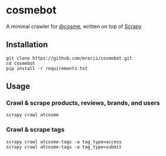 # cosmebot

A minimal crawler for [@cosme](http://www.cosme.net/), written on top of [Scrapy](http://scrapy.org/)

## Installation

```
git clone https://github.com/mrorii/cosmebot.git
cd cosmebot
pip install -r requirements.txt
```

## Usage

### Crawl & scrape products, reviews, brands, and users

```
scrapy crawl atcosme
```

### Crawl & scrape tags

```
scrapy crawl atcosme-tags -a tag_type=access
scrapy crawl atcosme-tags -a tag_type=submit
```
